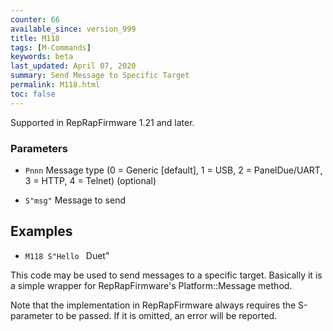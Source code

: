 ```yaml
---
counter: 66
available_since: version_999
title: M118
tags: [M-Commands] 
keywords: beta 
last_updated: April 07, 2020 
summary: Send Message to Specific Target 
permalink: M118.html
toc: false 
---
```



Supported in RepRapFirmware 1.21 and later.

### Parameters

* `Pnnn` Message type (0 = Generic [default], 1 = USB, 2 = PanelDue/UART, 3 = HTTP, 4 = Telnet) (optional)

* `S"msg"` Message to send

## Examples

* ` M118 S"Hello  ` Duet"

This code may be used to send messages to a specific target.  Basically it is a simple wrapper for RepRapFirmware's Platform::Message method.

Note that the implementation in RepRapFirmware always requires the S-parameter to be passed. If it is omitted, an error will be reported.

